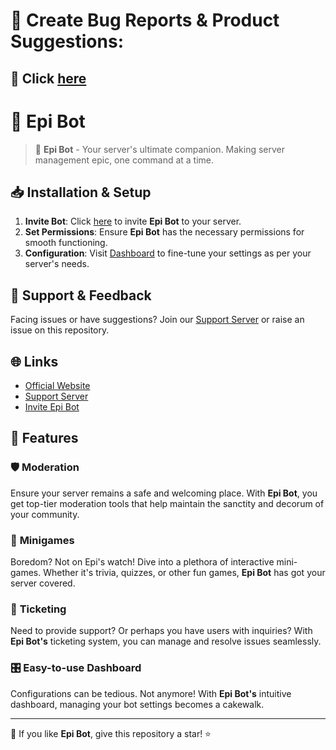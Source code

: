 # 🐛 Create Bug Reports & Product Suggestions:
## 🔗 Click [here](https://github.com/Epi-Bot/Epi-Bot/issues)

# 🚀 Epi Bot

> 🤖 **Epi Bot** - Your server's ultimate companion. Making server management epic, one command at a time.



## 📥 Installation & Setup

1. **Invite Bot**: Click [here](https://epibot.xyz/dashboard) to invite **Epi Bot** to your server.
2. **Set Permissions**: Ensure **Epi Bot** has the necessary permissions for smooth functioning.
3. **Configuration**: Visit [Dashboard](https://epibot.xyz/dashboard) to fine-tune your settings as per your server's needs.

## 💬 Support & Feedback

Facing issues or have suggestions? Join our [Support Server](https://discord.gg/38qm5T2X) or raise an issue on this repository.

## 🌐 Links

- [Official Website](https://epibot.xyz/)
- [Support Server](https://discord.gg/38qm5T2X)
- [Invite Epi Bot](https://epibot.xyz/dashboard)



## 🌟 Features

### 🛡️ **Moderation**
Ensure your server remains a safe and welcoming place. With **Epi Bot**, you get top-tier moderation tools that help maintain the sanctity and decorum of your community.


### 🎲 **Minigames**
Boredom? Not on Epi's watch! Dive into a plethora of interactive mini-games. Whether it's trivia, quizzes, or other fun games, **Epi Bot** has got your server covered.


### 🎫 **Ticketing**
Need to provide support? Or perhaps you have users with inquiries? With **Epi Bot's** ticketing system, you can manage and resolve issues seamlessly.


### 🎛️ **Easy-to-use Dashboard**
Configurations can be tedious. Not anymore! With **Epi Bot's** intuitive dashboard, managing your bot settings becomes a cakewalk.


---

💙 If you like **Epi Bot**, give this repository a star! ⭐
